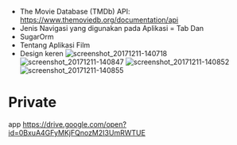 
- The Movie Database (TMDb) API: https://www.themoviedb.org/documentation/api
- Jenis Navigasi yang digunakan pada Aplikasi = Tab Dan 
- SugarOrm 
- Tentang Aplikasi Film 
- Design keren 
![screenshot_20171211-140718](https://user-images.githubusercontent.com/22133617/33819578-c92ae96e-de7d-11e7-8c2d-00e73c6c1044.png)
![screenshot_20171211-140847](https://user-images.githubusercontent.com/22133617/33819579-c96294ae-de7d-11e7-9cb3-1f2fa517bd57.png)
![screenshot_20171211-140852](https://user-images.githubusercontent.com/22133617/33819580-ca484e54-de7d-11e7-85da-ad597d55072b.png)
![screenshot_20171211-140855](https://user-images.githubusercontent.com/22133617/33819581-cb246d1c-de7d-11e7-9e4a-738e3bc2eccc.png)




# Private

app
https://drive.google.com/open?id=0BxuA4GFyMKjFQnozM2I3UmRWTUE
